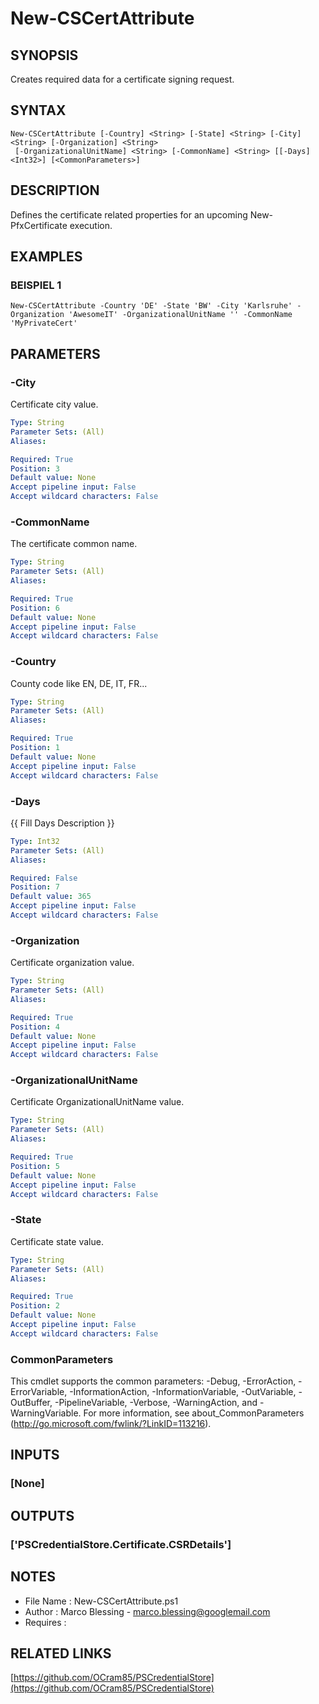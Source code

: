 # New-CSCertAttribute

## SYNOPSIS
Creates required data for a certificate signing request.

## SYNTAX

```
New-CSCertAttribute [-Country] <String> [-State] <String> [-City] <String> [-Organization] <String>
 [-OrganizationalUnitName] <String> [-CommonName] <String> [[-Days] <Int32>] [<CommonParameters>]
```

## DESCRIPTION
Defines the certificate related properties for an upcoming New-PfxCertificate execution.

## EXAMPLES

### BEISPIEL 1
```
New-CSCertAttribute -Country 'DE' -State 'BW' -City 'Karlsruhe' -Organization 'AwesomeIT' -OrganizationalUnitName '' -CommonName 'MyPrivateCert'
```

## PARAMETERS

### -City
Certificate city value.

```yaml
Type: String
Parameter Sets: (All)
Aliases:

Required: True
Position: 3
Default value: None
Accept pipeline input: False
Accept wildcard characters: False
```

### -CommonName
The certificate common name.

```yaml
Type: String
Parameter Sets: (All)
Aliases:

Required: True
Position: 6
Default value: None
Accept pipeline input: False
Accept wildcard characters: False
```

### -Country
County code like EN, DE, IT, FR...

```yaml
Type: String
Parameter Sets: (All)
Aliases:

Required: True
Position: 1
Default value: None
Accept pipeline input: False
Accept wildcard characters: False
```

### -Days
{{ Fill Days Description }}

```yaml
Type: Int32
Parameter Sets: (All)
Aliases:

Required: False
Position: 7
Default value: 365
Accept pipeline input: False
Accept wildcard characters: False
```

### -Organization
Certificate organization value.

```yaml
Type: String
Parameter Sets: (All)
Aliases:

Required: True
Position: 4
Default value: None
Accept pipeline input: False
Accept wildcard characters: False
```

### -OrganizationalUnitName
Certificate OrganizationalUnitName value.

```yaml
Type: String
Parameter Sets: (All)
Aliases:

Required: True
Position: 5
Default value: None
Accept pipeline input: False
Accept wildcard characters: False
```

### -State
Certificate state value.

```yaml
Type: String
Parameter Sets: (All)
Aliases:

Required: True
Position: 2
Default value: None
Accept pipeline input: False
Accept wildcard characters: False
```

### CommonParameters
This cmdlet supports the common parameters: -Debug, -ErrorAction, -ErrorVariable, -InformationAction, -InformationVariable, -OutVariable, -OutBuffer, -PipelineVariable, -Verbose, -WarningAction, and -WarningVariable. For more information, see about_CommonParameters (http://go.microsoft.com/fwlink/?LinkID=113216).

## INPUTS

### [None]
## OUTPUTS

### ['PSCredentialStore.Certificate.CSRDetails']
## NOTES
- File Name   : New-CSCertAttribute.ps1
- Author      : Marco Blessing - marco.blessing@googlemail.com
- Requires    :

## RELATED LINKS

[https://github.com/OCram85/PSCredentialStore](https://github.com/OCram85/PSCredentialStore)

